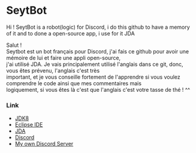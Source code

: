 <h1>SeytBot</h1>
Hi !
SeytBot is a robot(logic) for Discord, i do this github to have a memory of it and to done a open-source app, i use for it JDA

<p>Salut ! 
<br>Seytbot est un bot français pour Discord, j'ai fais ce github pour avoir une mémoire de lui et faire une appli open-source, <br>j'ai utilisé JDA. Je vais principalement utilisé l'anglais dans ce git, donc, vous êtes prévenu, l'anglais c'est très <br>important, et je vous conseille fortement de l'apprendre si vous voulez comprendre le code ainsi que mes commentaires mais <br>logiquement, si vous êtes là c'est que l'anglais c'est votre tasse de thé ! ^^
</p>

<h3>Link</h5>
<ul>
  <li><a href="https://www.oracle.com/technetwork/java/javase/downloads/jdk8-downloads-2133151.html">JDK8</li>
  <li><a href="https://www.eclipse.org/downloads/packages">Eclipse IDE</li>
  <li><a href="https://github.com/DV8FromTheWorld/JDA">JDA</li>
  <li><a href="https://discordapp.com">Discord</li>
  <li><a href="https://discord.gg/6WQQPpe">My own Discord Server</li>
</ul>
